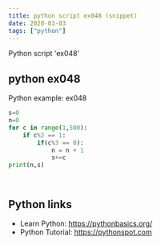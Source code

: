 ```yaml
---
title: python script ex048 (snippet)
date: 2020-03-03
tags: ["python"]
---
```

Python script 'ex048'


## python ex048

Python example: ex048

```python
s=0
n=0
for c in range(1,500):
    if c%2 == 1:
        if(c%3 == 0):
            n = n + 1
            s+=c
print(n,s)




```

## Python links

- Learn Python: https://pythonbasics.org/
- Python Tutorial: https://pythonspot.com
